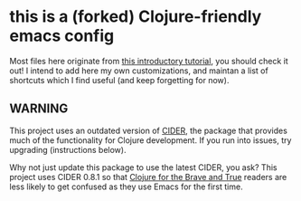 # this is a (forked) Clojure-friendly emacs config

Most files here originate from [this introductory tutorial](http://www.braveclojure.com/basic-emacs/),
you should check it out! I intend to add here my own customizations, and maintan a list of shortcuts
which I find useful (and keep forgetting for now).

## WARNING

This project uses an outdated version of
[CIDER](https://github.com/clojure-emacs/cider), the package that
provides much of the functionality for Clojure development. If you run
into issues, try upgrading (instructions below).

Why not just update this package to use the latest CIDER, you ask?
This project uses CIDER 0.8.1 so that
[Clojure for the Brave and True](http://www.braveclojure.com/basic-emacs/)
readers are less likely to get confused as they use Emacs for the
first time.


